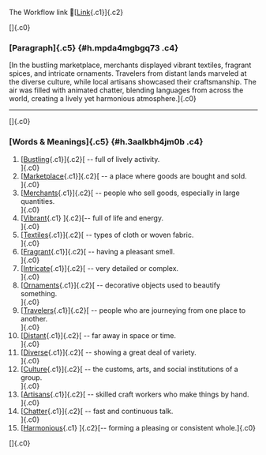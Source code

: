 The Workflow link
👏[[Link](https://www.google.com/url?q=http://www.google.com&sa=D&source=editors&ust=1757680782745738&usg=AOvVaw3X4npmbgjUHrkk53LjcCmw){.c1}]{.c2}

[]{.c0}

### [Paragraph]{.c5} {#h.mpda4mgbgq73 .c4}

[In the bustling marketplace, merchants displayed vibrant textiles,
fragrant spices, and intricate ornaments. Travelers from distant lands
marveled at the diverse culture, while local artisans showcased their
craftsmanship. The air was filled with animated chatter, blending
languages from across the world, creating a lively yet harmonious
atmosphere.]{.c0}

------------------------------------------------------------------------

[]{.c0}

### [Words & Meanings]{.c5} {#h.3aalkbh4jm0b .c4}

1.  [[Bustling](https://www.google.com/url?q=http://www.google.com&sa=D&source=editors&ust=1757680782748133&usg=AOvVaw0odCVEJKibqSxKOiGCjD9m){.c1}]{.c2}[ --
    full of lively activity.\
    ]{.c0}
2.  [[Marketplace](https://www.google.com/url?q=http://www.google.com&sa=D&source=editors&ust=1757680782748612&usg=AOvVaw2k3kp7LDtcz30yr0pPS4EW){.c1}]{.c2}[ --
    a place where goods are bought and sold.\
    ]{.c0}
3.  [[Merchants](https://www.google.com/url?q=http://www.google.com&sa=D&source=editors&ust=1757680782749078&usg=AOvVaw2Blj7vquqbKlzJl_ldYcia){.c1}]{.c2}[ --
    people who sell goods, especially in large quantities.\
    ]{.c0}
4.  [[Vibrant](https://www.google.com/url?q=http://www.google.com&sa=D&source=editors&ust=1757680782749542&usg=AOvVaw1HjeH0mQhQwypDN7BCQoYv){.c1}
    ]{.c2}[-- full of life and energy.\
    ]{.c0}
5.  [[Textiles](https://www.google.com/url?q=http://www.google.com&sa=D&source=editors&ust=1757680782749937&usg=AOvVaw2cu0Q9nCRcHM7cjjznC0OM){.c1}]{.c2}[ --
    types of cloth or woven fabric.\
    ]{.c0}
6.  [[Fragrant](https://www.google.com/url?q=http://www.google.com&sa=D&source=editors&ust=1757680782750336&usg=AOvVaw3pH-CJiE_dUCST1I1PtVKo){.c1}]{.c2}[ --
    having a pleasant smell.\
    ]{.c0}
7.  [[Intricate](https://www.google.com/url?q=http://www.google.com&sa=D&source=editors&ust=1757680782750749&usg=AOvVaw2SJYDqEUFr7UyXnazTNMsm){.c1}]{.c2}[ --
    very detailed or complex.\
    ]{.c0}
8.  [[Ornaments](https://www.google.com/url?q=http://www.google.com&sa=D&source=editors&ust=1757680782751151&usg=AOvVaw0AOnaDotP7UAB0obLfHlW3){.c1}]{.c2}[ --
    decorative objects used to beautify something.\
    ]{.c0}
9.  [[Travelers](https://www.google.com/url?q=http://www.google.com&sa=D&source=editors&ust=1757680782751586&usg=AOvVaw0mEl1SSwmkjg7ivs8y2nVD){.c1}]{.c2}[ --
    people who are journeying from one place to another.\
    ]{.c0}
10. [[Distant](https://www.google.com/url?q=http://www.google.com&sa=D&source=editors&ust=1757680782752063&usg=AOvVaw31usN4X2yvIJ5LnxbKKaNm){.c1}]{.c2}[ --
    far away in space or time.\
    ]{.c0}
11. [[Diverse](https://www.google.com/url?q=http://www.google.com&sa=D&source=editors&ust=1757680782752429&usg=AOvVaw0ksCOja-Ry3rrkNqdMrQst){.c1}]{.c2}[ --
    showing a great deal of variety.\
    ]{.c0}
12. [[Culture](https://www.google.com/url?q=http://www.google.com&sa=D&source=editors&ust=1757680782752850&usg=AOvVaw3x2KBVd5Tr5ndAsXhwUClW){.c1}]{.c2}[ --
    the customs, arts, and social institutions of a group.\
    ]{.c0}
13. [[Artisans](https://www.google.com/url?q=http://www.google.com&sa=D&source=editors&ust=1757680782753315&usg=AOvVaw24-6hVBE30C214qtLUMlot){.c1}]{.c2}[ --
    skilled craft workers who make things by hand.\
    ]{.c0}
14. [[Chatter](https://www.google.com/url?q=http://www.google.com&sa=D&source=editors&ust=1757680782753784&usg=AOvVaw2wVySgmw0seeQ5azDwE-UH){.c1}]{.c2}[ --
    fast and continuous talk.\
    ]{.c0}
15. [[Harmonious](https://www.google.com/url?q=http://www.google.com&sa=D&source=editors&ust=1757680782754168&usg=AOvVaw1PLsrJxSyGP1fP-vu8QLFL){.c1}
    ]{.c2}[-- forming a pleasing or consistent whole.]{.c0}

[]{.c0}
